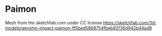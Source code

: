 # Paimon

Mesh from the sketchfab.com under CC license
https://sketchfab.com/3d-models/genshin-impact-paimon-ff5bed5868754fbeb82f36d942b44ad8